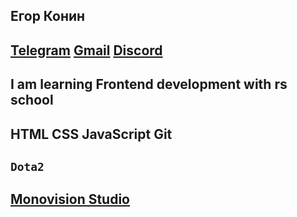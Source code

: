 ## Егор Конин
## [Telegram](https://telegram.me/Egor0744) [Gmail](http://malito:e.konin2@gmail.com/) [Discord](https://discord.com/users/255744048818552834)
## I am learning Frontend development with rs school
## HTML CSS JavaScript Git
## `Dota2`
## [Monovision Studio](https://isayka12.github.io/Monovision-Studio/src/)

